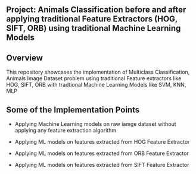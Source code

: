 ## Project: Animals Classification before and after applying traditional Feature Extractors (HOG, SIFT, ORB) using traditional Machine Learning Models

## Overview

This repository showcases the implementation of Multiclass Classification, Animals Image Dataset problem using traditional Feature extractors like HOG, SIFT, ORB with tradtional Machine Learning Models like SVM, KNN, MLP

## Some of the Implementation Points

- Applying Machine Learning models on raw iamge dataset without applying any feature extraction algorithm

- Applying ML models on features extracted from HOG Feature Extractor

- Applying ML models on features extracted from ORB Feature Extractor

- Applying ML models on features extracted from SIFT Feature Extractor
